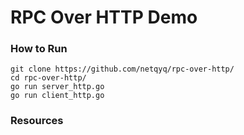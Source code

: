 # RPC Over HTTP Demo

### How to Run
```
git clone https://github.com/netqyq/rpc-over-http/
cd rpc-over-http/
go run server_http.go
go run client_http.go
```

### Resources 

